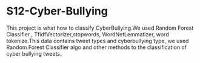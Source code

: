 # S12-Cyber-Bullying
This project is what how to classify CyberBullying.We used Random Forest Classifier , TfidfVectorizer,stopwords, WordNetLemmatizer, word tokenize.This data contains tweet types and cyberbullying type, we used Random Forest Classifier algo and other methods to the classification of cyber bullying tweets.
